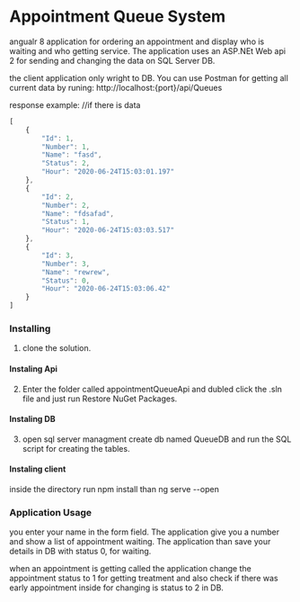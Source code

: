 # Appointment Queue System

angualr 8 application for ordering an appointment and display who is waiting and who getting service. The application uses an ASP.NEt Web api 2 for sending and changing the data on SQL Server DB.

the client application only wright to DB. You can use Postman for getting all current data by runing:
http://localhost:{port}/api/Queues

response example: //if there is data
```javascript
[
    {
        "Id": 1,
        "Number": 1,
        "Name": "fasd",
        "Status": 2,
        "Hour": "2020-06-24T15:03:01.197"
    },
    {
        "Id": 2,
        "Number": 2,
        "Name": "fdsafad",
        "Status": 1,
        "Hour": "2020-06-24T15:03:03.517"
    },
    {
        "Id": 3,
        "Number": 3,
        "Name": "rewrew",
        "Status": 0,
        "Hour": "2020-06-24T15:03:06.42"
    }
]
```


### Installing

1) clone the solution. 

#### Instaling Api

2) Enter the folder called appointmentQueueApi and dubled click the .sln file and just run  Restore NuGet Packages.

#### Instaling DB

3) open sql server managment create db named QueueDB and run the SQL script for creating the tables.

#### Instaling client

inside the directory run npm install than ng serve --open 

### Application Usage

you enter your name in the form field. The application give you a number and show a list of appointment waiting. The application than save your details in DB with status 0, for waiting. 

when an appointment is getting called the application change the appointment status to 1 for getting treatment and also check if there was early appointment inside for changing is status to 2 in DB. 

